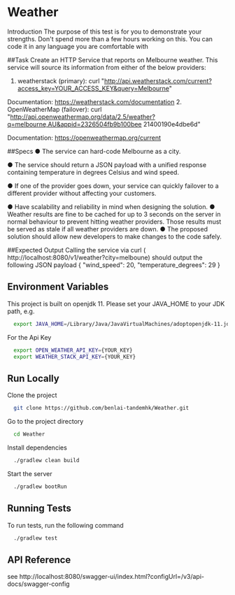 # Weather

Introduction
The purpose of this test is for you to demonstrate your strengths. Don't spend more than a few
hours working on this. You can code it in any language you are comfortable with

##Task
Create an HTTP Service that reports on Melbourne weather. This service will source its
information from either of the below providers:
1. weatherstack (primary):
curl "​http://api.weatherstack.com/current?access_key=YOUR_ACCESS_KEY&query=Melbourne​"

Documentation: ​https://weatherstack.com/documentation
2. OpenWeatherMap (failover):
curl
"http://api.openweathermap.org/data/2.5/weather?q=melbourne,AU&appid=2326504fb9b100bee
21400190e4dbe6d"

Documentation: ​https://openweathermap.org/current

##Specs
● The service can hard-code Melbourne as a city.


● The service should return a JSON payload with a unified response containing
temperature in degrees Celsius and wind speed.


● If one of the provider goes down, your service can quickly failover to a different provider
without affecting your customers.



● Have scalability and reliability in mind when designing the solution.
● Weather results are fine to be cached for up to 3 seconds on the server in normal
behaviour to prevent hitting weather providers. Those results must be served as stale if
all weather providers are down.
● The proposed solution should allow new developers to make changes to the code safely.

##Expected Output
Calling the service via curl (​http://localhost:8080/v1/weather?city=melboune​) should output the
following JSON payload
{
"wind_speed": 20,
"temperature_degrees": 29
}

## Environment Variables

This project is built on openjdk 11. Please set your JAVA_HOME to your JDK path, e.g.

```bash
  export JAVA_HOME=/Library/Java/JavaVirtualMachines/adoptopenjdk-11.jdk/Contents/Home
```

For the Api Key

```bash
  export OPEN_WEATHER_API_KEY={YOUR_KEY}
  export WEATHER_STACK_API_KEY={YOUR_KEY}
```


## Run Locally

Clone the project

```bash
  git clone https://github.com/benlai-tandemhk/Weather.git
```

Go to the project directory

```bash
  cd Weather
```

Install dependencies

```bash
  ./gradlew clean build
```

Start the server

```bash
  ./gradlew bootRun
```


## Running Tests

To run tests, run the following command

```bash
  ./gradlew test
```

## API Reference

see http://localhost:8080/swagger-ui/index.html?configUrl=/v3/api-docs/swagger-config
